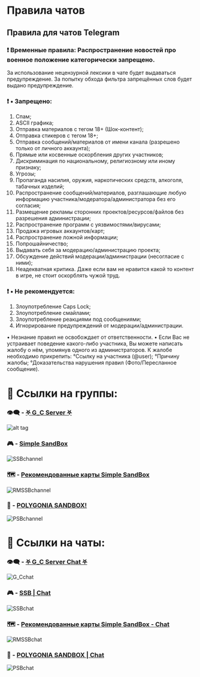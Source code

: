 # Правила чатов
## Правила для чатов Telegram

### ❗️ Временные правила: Распространение новостей про военное положение категорически запрещено.

За использование нецензурной лексики в чате будет выдаваться предупреждение. За попытку обхода фильтра запрещённых слов будет выдано предупреждение.

### ❗️ • Запрещено:
1. Спам;
2. ASCII графика;
3. Отправка материалов с тегом 18+ (Шок-контент);
4. Отправка стикеров с тегом 18+;
5. Отправка сообщений/материалов от имени канала (разрешено только от личного аккаунта);
6. Прямые или косвенные оскорбления других участников;
7. Дискриминация по национальному, религиозному или иному признаку;
8. Угрозы;
9. Пропаганда насилия, оружия, наркотических средств, алкоголя, табачных изделий;
10. Распространение сообщений/материалов, разглашающие любую информацию участника/модератора/администратора без его согласия;
11. Размещение рекламы сторонних проектов/ресурсов/файлов без разрешения администрации;
12. Распространение программ с уязвимостями/вирусами;
13. Продажа игровых аккаунтов/карт;
14. Распространение ложной информации;
15. Попрошайничество;
16. Выдавать себя за модерацию/администрацию проекта;
17. Обсуждение действий модерации/администрации (несогласие с ними);
18. Неадекватная критика. Даже если вам не нравится какой то контент в игре, не стоит оскорблять чужой труд.

### ❗️ • Не рекомендуется:
1. Злоупотребление Caps Lock;
2. Злоупотребление смайлами;
3. Злоупотребление реакциями под сообщениями;
4. Игнорирование предупреждений от модерации/администрации.

• Незнание правил не освобождает от ответственности. 
• Если Вас не устраивает поведение какого-либо участника, Вы можете написать жалобу о нём, упомянув одного из администраторов. 
К жалобе необходимо прикрепить: 
°Ссылку на участника (@user); 
°Причину жалобы; 
°Доказательства нарушения правил (Фото/Пересланное сообщение).

# 📢 Ссылки на группы:
### 👁️‍🗨️ - [⛧ G_С Server ⛧](https://t.me/Gamzee_Chert)
![alt tag](https://github.com/GamzeeChert/ChatRules/blob/main/G_Cchannel.jpg?raw=true)
### 🎮 - [Simple SandBox](https://t.me/simple_sandbox)
![SSBchannel](https://github.com/GamzeeChert/ChatRules/blob/main/SSBchannel.jpg)
### 🗺 - [Рекомендованные карты Simple SandBox](https://t.me/SimpleSandBoxRecommendedMaps)
![RMSSBchannel](https://github.com/GamzeeChert/ChatRules/blob/main/RMSSBchannel.jpg)
### 👾 - [POLYGONIA SANDBOX!](https://t.me/polygonia_sandbox)
![PSBchannel](https://github.com/GamzeeChert/ChatRules/blob/main/PSBchannel.jpg)

# 🔗 Ссылки на чаты:
### 👁️‍🗨️ - [⛧ G_C Server Chat ⛧](https://t.me/+WA4ubIKzWSsxOWRi)
![G_Cchat](https://github.com/GamzeeChert/ChatRules/blob/main/G_Cchat.jpg)
### 🎮 - [SSB | Chat](https://t.me/SimpleSandBox2Chat)
![SSBchat](https://github.com/GamzeeChert/ChatRules/blob/main/SSBchat.jpg)
### 🗺 - [Рекомендованные карты Simple SandBox - Chat](https://t.me/SimpleSandBoxRecommendedMapsChat)
![RMSSBchat](https://github.com/GamzeeChert/ChatRules/blob/main/RMSSBchat.jpg)
### 👾 - [POLYGONIA SANDBOX | Chat](https://t.me/polygonia_sandbox_chat)
![PSBchat](https://github.com/GamzeeChert/ChatRules/blob/main/PSBchat.jpg)